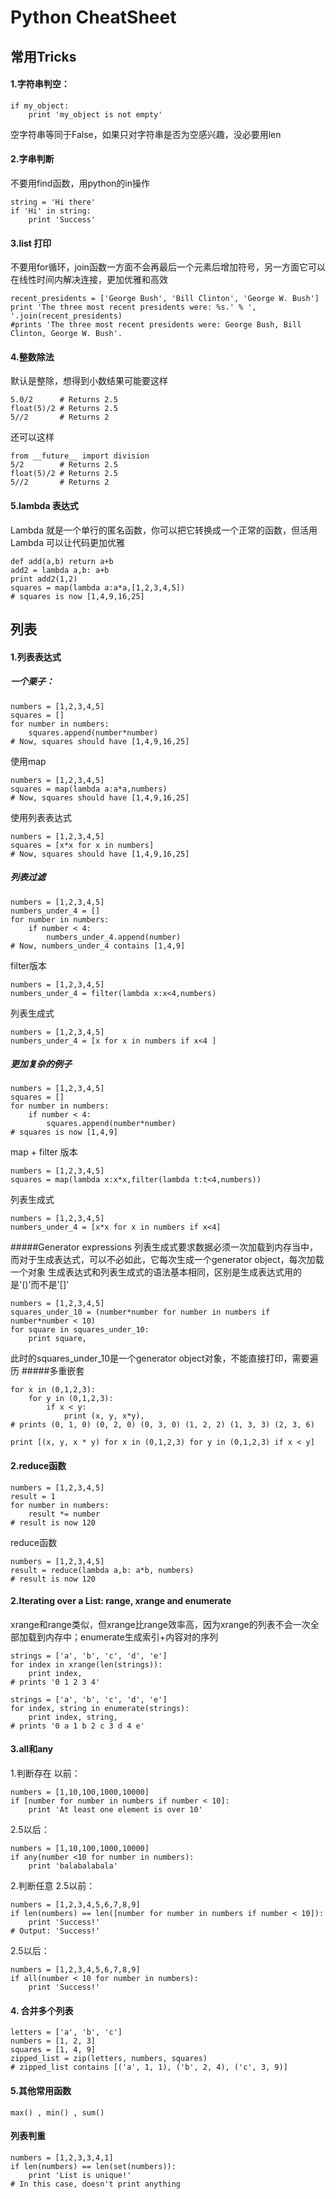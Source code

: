 # Python CheatSheet
## 常用Tricks
#### 1.字符串判空：
```
if my_object:
    print 'my_object is not empty'
```
空字符串等同于False，如果只对字符串是否为空感兴趣，没必要用len
#### 2.字串判断
不要用find函数，用python的in操作
```
string = 'Hi there'
if 'Hi' in string:
	print 'Success'
```
#### 3.list 打印
不要用for循环，join函数一方面不会再最后一个元素后增加符号，另一方面它可以在线性时间内解决连接，更加优雅和高效
```
recent_presidents = ['George Bush', 'Bill Clinton', 'George W. Bush']
print 'The three most recent presidents were: %s.' % ', '.join(recent_presidents)
#prints 'The three most recent presidents were: George Bush, Bill Clinton, George W. Bush'.
```
#### 4.整数除法
默认是整除，想得到小数结果可能要这样
```
5.0/2      # Returns 2.5
float(5)/2 # Returns 2.5
5//2       # Returns 2
```
还可以这样
```
from __future__ import division
5/2        # Returns 2.5
float(5)/2 # Returns 2.5
5//2       # Returns 2
```
#### 5.lambda 表达式
Lambda 就是一个单行的匿名函数，你可以把它转换成一个正常的函数，但活用 Lambda 可以让代码更加优雅
```
def add(a,b) return a+b
add2 = lambda a,b: a+b
print add2(1,2)
squares = map(lambda a:a*a,[1,2,3,4,5])
# squares is now [1,4,9,16,25]
```
## 列表
#### 1.列表表达式
##### 一个栗子：
```
numbers = [1,2,3,4,5]
squares = []
for number in numbers:
    squares.append(number*number)
# Now, squares should have [1,4,9,16,25]
```
使用map
```
numbers = [1,2,3,4,5]
squares = map(lambda a:a*a,numbers)
# Now, squares should have [1,4,9,16,25]
```
使用列表表达式
```
numbers = [1,2,3,4,5]
squares = [x*x for x in numbers]
# Now, squares should have [1,4,9,16,25]
```
##### 列表过滤
```
numbers = [1,2,3,4,5]
numbers_under_4 = []
for number in numbers:
    if number < 4:
        numbers_under_4.append(number)
# Now, numbers_under_4 contains [1,4,9]
```
filter版本
```
numbers = [1,2,3,4,5]
numbers_under_4 = filter(lambda x:x<4,numbers)
```
列表生成式
```
numbers = [1,2,3,4,5]
numbers_under_4 = [x for x in numbers if x<4 ]
```
##### 更加复杂的例子
```
numbers = [1,2,3,4,5]
squares = []
for number in numbers:
    if number < 4:
        squares.append(number*number)
# squares is now [1,4,9]
```
map + filter 版本
```
numbers = [1,2,3,4,5]
squares = map(lambda x:x*x,filter(lambda t:t<4,numbers))
```
列表生成式
```
numbers = [1,2,3,4,5]
numbers_under_4 = [x*x for x in numbers if x<4]
```
#####Generator expressions
列表生成式要求数据必须一次加载到内存当中，而对于生成表达式，可以不必如此，它每次生成一个generator object，每次加载一个对象
生成表达式和列表生成式的语法基本相同，区别是生成表达式用的是'()'而不是'[]'
```
numbers = [1,2,3,4,5]
squares_under_10 = (number*number for number in numbers if number*number < 10)
for square in squares_under_10:
    print square,
```
此时的squares_under_10是一个generator object对象，不能直接打印，需要遍历
#####多重嵌套
```
for x in (0,1,2,3):
    for y in (0,1,2,3):
        if x < y:
            print (x, y, x*y),
# prints (0, 1, 0) (0, 2, 0) (0, 3, 0) (1, 2, 2) (1, 3, 3) (2, 3, 6)
```
```
print [(x, y, x * y) for x in (0,1,2,3) for y in (0,1,2,3) if x < y]
```
#### 2.reduce函数
```
numbers = [1,2,3,4,5]
result = 1
for number in numbers:
    result *= number
# result is now 120
```
reduce函数
```
numbers = [1,2,3,4,5]
result = reduce(lambda a,b: a*b, numbers)
# result is now 120
```
#### 2.Iterating over a List: range, xrange and enumerate
xrange和range类似，但xrange比range效率高，因为xrange的列表不会一次全部加载到内存中；enumerate生成索引+内容对的序列
```
strings = ['a', 'b', 'c', 'd', 'e']
for index in xrange(len(strings)):
    print index,
# prints '0 1 2 3 4'
```
```
strings = ['a', 'b', 'c', 'd', 'e']
for index, string in enumerate(strings):
    print index, string,
# prints '0 a 1 b 2 c 3 d 4 e'
```
#### 3.all和any
1.判断存在
以前：
```
numbers = [1,10,100,1000,10000]
if [number for number in numbers if number < 10]:
	print 'At least one element is over 10'
```
2.5以后：
```
numbers = [1,10,100,1000,10000]
if any(number <10 for number in numbers):
	print 'balabalabala'
```
2.判断任意
2.5以前：
```
numbers = [1,2,3,4,5,6,7,8,9]
if len(numbers) == len([number for number in numbers if number < 10]):
    print 'Success!'
# Output: 'Success!'
```
2.5以后：
```
numbers = [1,2,3,4,5,6,7,8,9]
if all(number < 10 for number in numbers):
    print 'Success!'
```
#### 4. 合并多个列表
```
letters = ['a', 'b', 'c']
numbers = [1, 2, 3]
squares = [1, 4, 9]
zipped_list = zip(letters, numbers, squares)
# zipped_list contains [('a', 1, 1), ('b', 2, 4), ('c', 3, 9)]
```
#### 5.其他常用函数
`max() , min() , sum()`
#### 列表判重
```
numbers = [1,2,3,3,4,1]
if len(numbers) == len(set(numbers)):
    print 'List is unique!'
# In this case, doesn't print anything
```